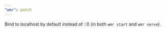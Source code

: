 ```yaml
---
"wmr": patch
---
```


Bind to localhost by default instead of ::0 (in both `wmr start` and `wmr serve`).
